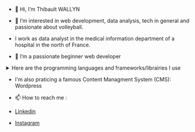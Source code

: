 - 👋 Hi, I’m Thibault WALLYN


- 👀 I’m interested in web development, data analysis, tech in general and passionate about volleyball.


-  I work as data analyst in the medical information department of a hospital in the north of France.


- 🌱 I’m a passionate beginner web developer
<details>
<summary>Here are the programming languages and frameworks/librairies I use</summary> 
<ul>
  <li>HTML,</li>
  <li>CSS,</li>
  <li>Python,</li>
  <li>JavaScript,</li>
  <li>PHP,</li>
  <li>SQL (PostgreSQL, MySQL, OracleSQL),</li>
  <li>Bootstrap,</li>
  <li>jQuery,</li>
  <li>Django,</li>
  <li>React,</li>
</ul>
</details>


- I'm also praticing a famous Content Managment System (CMS): Wordpress


- 📫 How to reach me :
-  [Linkedin](https://www.linkedin.com/in/thibault-wallyn-a43095267/)
-  [Instagram](https://www.instagram.com/tibo_devweb)

<!---
wallyn-t/wallyn-t is a ✨ special ✨ repository because its `README.md` (this file) appears on your GitHub profile.
You can click the Preview link to take a look at your changes.
--->
